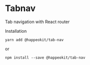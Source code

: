 # Tabnav

Tab navigation with React router

Installation

    yarn add @happeokit/tab-nav

or 

    npm install --save @happeokit/tab-nav
